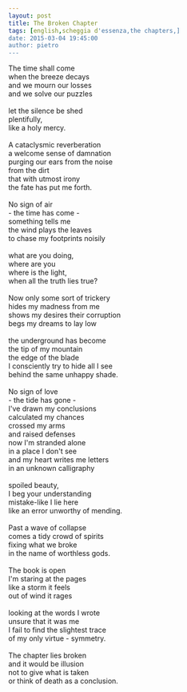 ```yaml
---
layout: post
title: The Broken Chapter
tags: [english,scheggia d'essenza,the chapters,]
date: 2015-03-04 19:45:00
author: pietro
---
```

The time shall come<br/>when the breeze decays<br/>and we mourn our losses<br/>and we solve our puzzles<br/><br/>let the silence be shed<br/>plentifully,<br/>like a holy mercy.<br/><br/>A cataclysmic reverberation<br/>a welcome sense of damnation<br/>purging our ears from the noise<br/>from the dirt<br/>that with utmost irony<br/>the fate has put me forth.<br/><br/>No sign of air<br/>- the time has come -<br/>something tells me<br/>the wind plays the leaves<br/>to chase my footprints noisily<br/><br/>what are you doing,<br/>where are you<br/>where is the light,<br/>when all the truth lies true?<br/><br/>Now only some sort of trickery<br/>hides my madness from me<br/>shows my desires their corruption<br/>begs my dreams to lay low<br/><br/>the underground has become<br/>the tip of my mountain<br/>the edge of the blade<br/>I consciently try to hide all I see<br/>behind the same unhappy shade.<br/><br/>No sign of love <br/>- the tide has gone - <br/>I've drawn my conclusions<br/>calculated my chances<br/>crossed my arms<br/>and raised defenses<br/>now I'm stranded alone<br/>in a place I don't see<br/>and my heart writes me letters<br/>in an unknown calligraphy<br/><br/>spoiled beauty,<br/>I beg your understanding<br/>mistake-like I lie here<br/>like an error unworthy of mending.<br/><br/>Past a wave of collapse <br/>comes a tidy crowd of spirits<br/>fixing what we broke<br/>in the name of worthless gods.<br/><br/>The book is open<br/>I'm staring at the pages<br/>like a storm it feels<br/>out of wind it rages<br/><br/>looking at the words I wrote<br/>unsure that it was me<br/>I fail to find the slightest trace<br/>of my only virtue - symmetry.<br/><br/>The chapter lies broken<br/>and it would be illusion<br/>not to give what is taken<br/>or think of death as a conclusion.
